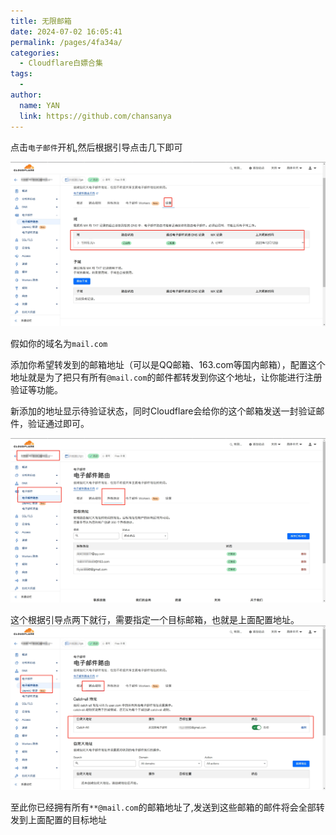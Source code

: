 ```yaml
---
title: 无限邮箱
date: 2024-07-02 16:05:41
permalink: /pages/4fa34a/
categories:
  - Cloudflare白嫖合集
tags:
  - 
author: 
  name: YAN
  link: https://github.com/chansanya
---
```


点击`电子邮件`开机,然后根据引导点击几下即可

![img.png](/img/cloudflare/mail/3.png)

假如你的域名为`mail.com`

添加你希望转发到的邮箱地址（可以是QQ邮箱、163.com等国内邮箱），配置这个地址就是为了把只有所有`@mail.com`的邮件都转发到你这个地址，让你能进行注册验证等功能。

新添加的地址显示待验证状态，同时Cloudflare会给你的这个邮箱发送一封验证邮件，验证通过即可。

![img.png](/img/cloudflare/mail/1.png)


这个根据引导点两下就行，需要指定一个目标邮箱，也就是上面配置地址。
![img.png](/img/cloudflare/mail/2.png)


至此你已经拥有所有`**@mail.com`的邮箱地址了,发送到这些邮箱的邮件将会全部转发到上面配置的目标地址

